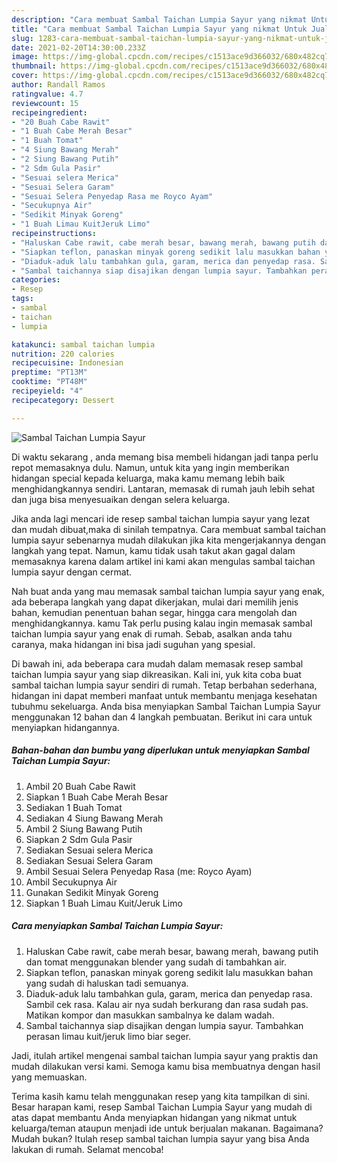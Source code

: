 ```yaml
---
description: "Cara membuat Sambal Taichan Lumpia Sayur yang nikmat Untuk Jualan"
title: "Cara membuat Sambal Taichan Lumpia Sayur yang nikmat Untuk Jualan"
slug: 1283-cara-membuat-sambal-taichan-lumpia-sayur-yang-nikmat-untuk-jualan
date: 2021-02-20T14:30:00.233Z
image: https://img-global.cpcdn.com/recipes/c1513ace9d366032/680x482cq70/sambal-taichan-lumpia-sayur-foto-resep-utama.jpg
thumbnail: https://img-global.cpcdn.com/recipes/c1513ace9d366032/680x482cq70/sambal-taichan-lumpia-sayur-foto-resep-utama.jpg
cover: https://img-global.cpcdn.com/recipes/c1513ace9d366032/680x482cq70/sambal-taichan-lumpia-sayur-foto-resep-utama.jpg
author: Randall Ramos
ratingvalue: 4.7
reviewcount: 15
recipeingredient:
- "20 Buah Cabe Rawit"
- "1 Buah Cabe Merah Besar"
- "1 Buah Tomat"
- "4 Siung Bawang Merah"
- "2 Siung Bawang Putih"
- "2 Sdm Gula Pasir"
- "Sesuai selera Merica"
- "Sesuai Selera Garam"
- "Sesuai Selera Penyedap Rasa me Royco Ayam"
- "Secukupnya Air"
- "Sedikit Minyak Goreng"
- "1 Buah Limau KuitJeruk Limo"
recipeinstructions:
- "Haluskan Cabe rawit, cabe merah besar, bawang merah, bawang putih dan tomat menggunakan blender yang sudah di tambahkan air."
- "Siapkan teflon, panaskan minyak goreng sedikit lalu masukkan bahan yang sudah di haluskan tadi semuanya."
- "Diaduk-aduk lalu tambahkan gula, garam, merica dan penyedap rasa. Sambil cek rasa. Kalau air nya sudah berkurang dan rasa sudah pas. Matikan kompor dan masukkan sambalnya ke dalam wadah."
- "Sambal taichannya siap disajikan dengan lumpia sayur. Tambahkan perasan limau kuit/jeruk limo biar seger."
categories:
- Resep
tags:
- sambal
- taichan
- lumpia

katakunci: sambal taichan lumpia 
nutrition: 220 calories
recipecuisine: Indonesian
preptime: "PT13M"
cooktime: "PT48M"
recipeyield: "4"
recipecategory: Dessert

---
```



![Sambal Taichan Lumpia Sayur](https://img-global.cpcdn.com/recipes/c1513ace9d366032/680x482cq70/sambal-taichan-lumpia-sayur-foto-resep-utama.jpg)

Di waktu  sekarang , anda memang bisa membeli hidangan jadi tanpa perlu repot memasaknya dulu. Namun, untuk kita yang ingin memberikan hidangan special kepada keluarga, maka kamu memang lebih baik menghidangkannya sendiri. Lantaran, memasak di rumah jauh lebih sehat dan juga bisa menyesuaikan dengan selera keluarga.

Jika anda lagi mencari ide resep sambal taichan lumpia sayur yang lezat dan mudah dibuat,maka di sinilah tempatnya. Cara membuat sambal taichan lumpia sayur  sebenarnya mudah dilakukan jika kita mengerjakannya dengan langkah yang tepat. Namun, kamu tidak usah takut akan gagal dalam memasaknya 
karena dalam artikel ini kami akan mengulas sambal taichan lumpia sayur dengan cermat.  



Nah buat anda yang mau memasak sambal taichan lumpia sayur yang enak, ada beberapa langkah yang dapat dikerjakan, mulai dari memilih jenis bahan, kemudian penentuan bahan segar, hingga cara mengolah dan menghidangkannya. kamu Tak perlu pusing kalau ingin memasak sambal taichan lumpia sayur yang enak di rumah. Sebab, asalkan anda  tahu caranya, maka hidangan ini bisa jadi suguhan yang spesial.

Di bawah ini, ada beberapa cara mudah dalam memasak resep sambal taichan lumpia sayur yang siap dikreasikan. Kali ini, yuk kita coba buat sambal taichan lumpia sayur sendiri di rumah. Tetap berbahan sederhana, hidangan ini dapat memberi manfaat untuk membantu menjaga kesehatan tubuhmu sekeluarga. Anda bisa menyiapkan Sambal Taichan Lumpia Sayur menggunakan 12 bahan dan 4 langkah pembuatan. Berikut ini cara untuk menyiapkan hidangannya.

<!--inarticleads1-->

##### Bahan-bahan dan bumbu yang diperlukan untuk menyiapkan Sambal Taichan Lumpia Sayur:

1. Ambil 20 Buah Cabe Rawit
1. Siapkan 1 Buah Cabe Merah Besar
1. Sediakan 1 Buah Tomat
1. Sediakan 4 Siung Bawang Merah
1. Ambil 2 Siung Bawang Putih
1. Siapkan 2 Sdm Gula Pasir
1. Sediakan Sesuai selera Merica
1. Sediakan Sesuai Selera Garam
1. Ambil Sesuai Selera Penyedap Rasa (me: Royco Ayam)
1. Ambil Secukupnya Air
1. Gunakan Sedikit Minyak Goreng
1. Siapkan 1 Buah Limau Kuit/Jeruk Limo




<!--inarticleads2-->

##### Cara menyiapkan Sambal Taichan Lumpia Sayur:

1. Haluskan Cabe rawit, cabe merah besar, bawang merah, bawang putih dan tomat menggunakan blender yang sudah di tambahkan air.
1. Siapkan teflon, panaskan minyak goreng sedikit lalu masukkan bahan yang sudah di haluskan tadi semuanya.
1. Diaduk-aduk lalu tambahkan gula, garam, merica dan penyedap rasa. Sambil cek rasa. Kalau air nya sudah berkurang dan rasa sudah pas. Matikan kompor dan masukkan sambalnya ke dalam wadah.
1. Sambal taichannya siap disajikan dengan lumpia sayur. Tambahkan perasan limau kuit/jeruk limo biar seger.




Jadi, itulah artikel mengenai  sambal taichan lumpia sayur  yang praktis dan mudah dilakukan versi kami. Semoga kamu bisa membuatnya dengan hasil yang memuaskan. 

Terima kasih kamu telah menggunakan resep yang kita tampilkan di sini. Besar harapan kami, resep  Sambal Taichan Lumpia Sayur yang mudah di atas dapat membantu Anda menyiapkan hidangan yang nikmat untuk keluarga/teman ataupun menjadi ide untuk berjualan makanan. Bagaimana? Mudah bukan? Itulah resep sambal taichan lumpia sayur yang bisa Anda lakukan di rumah. Selamat mencoba!

